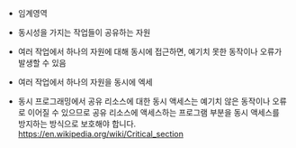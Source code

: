 - 임계영역

- 동시성을 가지는 작업들이 공유하는 자원
- 여러 작업에서 하나의 자원에 대해 동시에 접근하면, 예기치 못한 동작이나 오류가 발생할 수 있음
- 여러 작업에서 하나의 자원을 동시에 엑세

- 동시 프로그래밍에서 공유 리소스에 대한 동시 액세스는 예기치 않은 동작이나 오류로 이어질 수 있으므로 공유 리소스에 액세스하는 프로그램 부분을 동시 액세스를 방지하는 방식으로 보호해야 합니다.
https://en.wikipedia.org/wiki/Critical_section